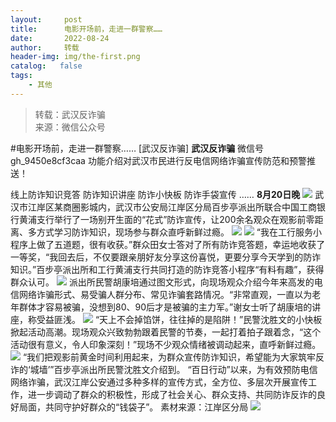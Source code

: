 ```yaml
---
layout:     post
title:      电影开场前，走进一群警察……
date:       2022-08-24
author:     转载
header-img: img/the-first.png
catalog:   false
tags:
    - 其他
---
```


<blockquote><p>转载：武汉反诈骗<br>
来源：微信公众号</p></blockquote>

#电影开场前，走进一群警察……
[武汉反诈骗]
**武汉反诈骗**
微信号gh_9450e8cf3caa
功能介绍对武汉市民进行反电信网络诈骗宣传防范和预警推送！

线上防诈知识竞答
防诈知识讲座
防诈小快板
防诈手袋宣传
……
**8月20日晚**
![]({{site.baseurl}}/postimg/3Lusx8pzaX9hph8hBbmhnx2S9uz1ADEVGFQ2RVAKGZgWVCuz6MXDE6iaKvibDCD6hcuxOwEFqMGym5viaWAK1repA.png)
武汉市江岸区某商圈影城内，武汉市公安局江岸区分局百步亭派出所联合中国工商银行黄浦支行举行了一场别开生面的“花式”防诈宣传，让200余名观众在观影前零距离、多方式学习防诈知识，现场参与群众直呼新鲜过瘾。
![]({{site.baseurl}}/postimg/GtWwdCwkv7GFibw2nyFhcye46c1b1N9l1ic5q13Gauib5BuSpqib405Jw3C8UESBiaZiakAWv9gmvL4oXwG6S3oJjXmQ.gif)
![]({{site.baseurl}}/postimg/3Lusx8pzaX9hph8hBbmhnx2S9uz1ADEVYkRG1QAAW9iaKxsjvLF20zHIB2tFllujiaenn9Aqjvdwic0YWIpxguqkA.jpeg)
“我在工行服务小程序上做了五道题，很有收获。”群众田女士答对了所有防诈竞答题，幸运地收获了一等奖，“我回去后，不仅要跟亲朋好友分享这份喜悦，更要分享今天学到的防诈知识。”百步亭派出所和工行黄浦支行共同打造的防诈竞答小程序“有料有趣”，获得群众认可。
![]({{site.baseurl}}/postimg/3Lusx8pzaX9hph8hBbmhnx2S9uz1ADEVMfY8kNGam3oAlEDYQ6PvLOBMSbW5ZicicjIsWNkehY7ISEVdZJzjCcXQ.jpeg)
派出所民警胡康培通过图文形式，向现场观众介绍今年来高发的电信网络诈骗形式、易受骗人群分布、常见诈骗套路情况。“非常直观，一直以为老年群体才容易被骗，没想到80、90后才是被骗的主力军。”谢女士听了胡康培的讲座，称受益匪浅。
![]({{site.baseurl}}/postimg/3Lusx8pzaX9hph8hBbmhnx2S9uz1ADEVJPEwPMhgZrg3KOacu0VzoBZGYH8sPzJicybjhibWtCw7FSbt8oA5uhmA.jpeg)
“天上不会掉馅饼，往往掉的是陷阱！”民警沈胜文的小快板掀起活动高潮。现场观众兴致勃勃跟着民警的节奏，一起打着拍子跟着念，“这个活动很有意义，令人印象深刻！”现场不少观众情绪被调动起来，直呼新鲜过瘾。
![]({{site.baseurl}}/postimg/3Lusx8pzaX9hph8hBbmhnx2S9uz1ADEVp3uxndxJh6IlTZrwNMnWSIFp5n3UQVBkzQWWAFXD4WqJHNbTFPUAaw.jpeg)
“我们把观影前黄金时间利用起来，为群众宣传防诈知识，希望能为大家筑牢反诈的‘城墙’”百步亭派出所民警沈胜文介绍到。
“百日行动”以来，为有效预防电信网络诈骗，武汉江岸公安通过多种多样的宣传方式，全方位、多层次开展宣传工作，进一步调动了群众的积极性，形成了社会关心、群众支持、共同防诈反诈的良好局面，共同守护好群众的“钱袋子”。
素材来源：江岸区分局
![]({{site.baseurl}}/postimg/8wBAcE4t1v6pJ9dCRnTSs0RB5pzIsjXZWdGVjroozYpaOyoFzBFnqoBNQBQbVaWvEpchbs7CCKqSAyDxlQlXqQ.jpeg)
